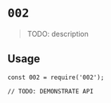 # `002`

> TODO: description

## Usage

```
const 002 = require('002');

// TODO: DEMONSTRATE API
```
